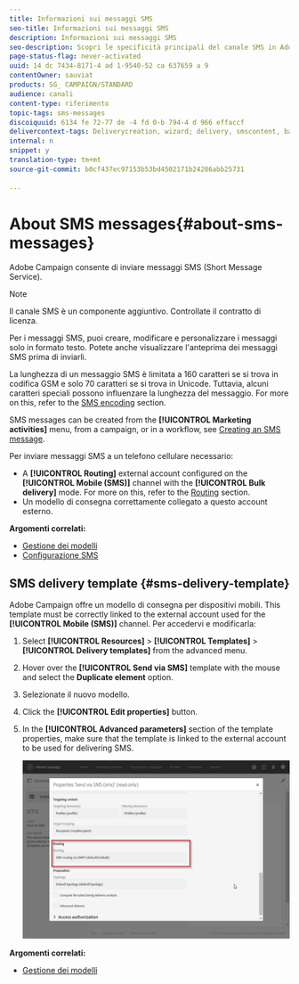 ```yaml
---
title: Informazioni sui messaggi SMS
seo-title: Informazioni sui messaggi SMS
description: Informazioni sui messaggi SMS
seo-description: Scopri le specificità principali del canale SMS in Adobe Campaign.
page-status-flag: never-activated
uuid: 14 dc 7434-8171-4 ad 1-9540-52 ca 637659 a 9
contentOwner: sauviat
products: SG_ CAMPAIGN/STANDARD
audience: canali
content-type: riferimento
topic-tags: sms-messages
discoiquuid: 6134 fe 72-77 de -4 fd 0-b 794-4 d 966 effaccf
delivercontext-tags: Deliverycreation, wizard; delivery, smscontent, back
internal: n
snippet: y
translation-type: tm+mt
source-git-commit: b0cf437ec97153b53bd4502171b24286abb25731

---
```



# About SMS messages{#about-sms-messages}

Adobe Campaign consente di inviare messaggi SMS (Short Message Service).

>[!NOTE]
>
>Il canale SMS è un componente aggiuntivo. Controllate il contratto di licenza.

Per i messaggi SMS, puoi creare, modificare e personalizzare i messaggi solo in formato testo. Potete anche visualizzare l'anteprima dei messaggi SMS prima di inviarli.

La lunghezza di un messaggio SMS è limitata a 160 caratteri se si trova in codifica GSM e solo 70 caratteri se si trova in Unicode. Tuttavia, alcuni caratteri speciali possono influenzare la lunghezza del messaggio. For more on this, refer to the [SMS encoding](../../administration/using/configuring-sms-channel.md#sms-encoding--length-and-transliteration) section.

SMS messages can be created from the **[!UICONTROL Marketing activities]** menu, from a campaign, or in a workflow, see [Creating an SMS message](../../channels/using/creating-an-sms-message.md).

Per inviare messaggi SMS a un telefono cellulare necessario:

* A **[!UICONTROL Routing]** external account configured on the **[!UICONTROL Mobile (SMS)]** channel with the **[!UICONTROL Bulk delivery]** mode. For more on this, refer to the [Routing](../../administration/using/configuring-sms-channel.md#defining-an-sms-routing) section.
* Un modello di consegna correttamente collegato a questo account esterno.

**Argomenti correlati:**

* [Gestione dei modelli](../../start/using/about-templates.md)
* [Configurazione SMS](../../administration/using/configuring-sms-channel.md#defining-an-sms-routing)

## SMS delivery template {#sms-delivery-template}

Adobe Campaign offre un modello di consegna per dispositivi mobili. This template must be correctly linked to the external account used for the **[!UICONTROL Mobile (SMS)]** channel. Per accedervi e modificarla:

1. Select **[!UICONTROL Resources]** &gt; **[!UICONTROL Templates]** &gt; **[!UICONTROL Delivery templates]** from the advanced menu.
1. Hover over the **[!UICONTROL Send via SMS]** template with the mouse and select the **Duplicate element** option.
1. Selezionate il nuovo modello.
1. Click the **[!UICONTROL Edit properties]** button.
1. In the **[!UICONTROL Advanced parameters]** section of the template properties, make sure that the template is linked to the external account to be used for delivering SMS.

   ![](assets/sms_template.png)

**Argomenti correlati:**

* [Gestione dei modelli](../../start/using/about-templates.md)

